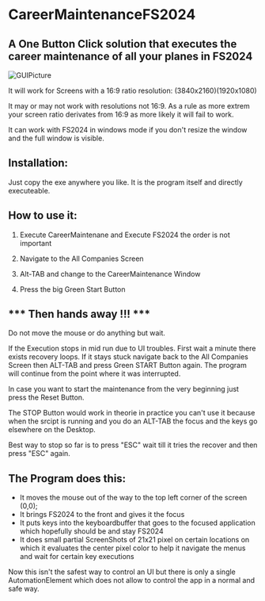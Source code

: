 # CareerMaintenanceFS2024


A One Button Click solution that executes the career maintenance of all your planes in FS2024
-


![GUIPicture](https://github.com/user-attachments/assets/37b90705-88fc-40e6-b445-bae94bd0c90d)


It will work for Screens with a 16:9 ratio resolution: (3840x2160)(1920x1080)

It may or may not work with resolutions not 16:9.
As a rule as more extrem your screen ratio derivates from 16:9 as more likely it will fail to work.

It can work with FS2024 in windows mode if you don't resize the window and the full window is visible.


Installation:
--------------
 Just copy the exe anywhere you like. It is the program itself and directly executeable.

  
How to use it:
--------------

 1) Execute CareerMaintenane and Execute FS2024
    the order is not important

 2) Navigate to the All Companies Screen

 3) Alt-TAB and change to the CareerMaintenance Window

 4) Press the big Green Start Button

 *** Then hands away !!! ***
 --

 Do not move the mouse or do anything but wait.

If the Execution stops in mid run due to UI troubles. First wait a minute there exists recovery loops.
If it stays stuck navigate back to the All Companies Screen then ALT-TAB and press Green START Button again.
The program will continue from the point where it was interrupted.

In case you want to start the maintenance from the very beginning just press the Reset Button.

The STOP Button would work in theorie in practice you can't use it because when the srcipt is running and you do an ALT-TAB
the focus and the keys go elsewhere on the Desktop.

Best way to stop so far is to press "ESC" wait till it tries the recover and then press "ESC" again.


 The Program does this:
 -

 - It moves the mouse out of the way to the top left corner of the screen (0,0);
 - It brings FS2024 to the front and gives it the focus
 - It puts keys into the keyboardbuffer that goes to the focused application which hopefully should be and stay FS2024
 - It does small partial ScreenShots of 21x21 pixel on certain locations on which it evaluates the center pixel color 
   to help it navigate the menus and wait for certain key executions

Now this isn't the safest way to control an UI but there is only a single AutomationElement which does not allow to control
the app in a normal and safe way.
 

